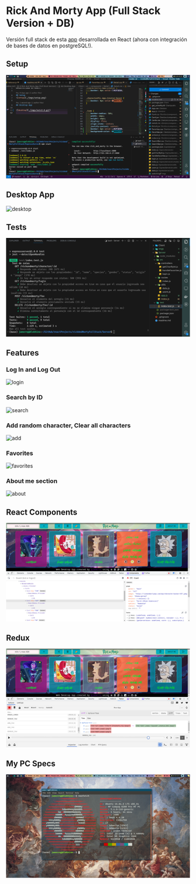 # Rick And Morty App (Full Stack Version + DB)

Versión full stack de esta [app](https://github.com/jamerrq/rickAndMorty)
desarrollada en React (ahora con integración de bases de datos en postgreSQL!).

## Setup
![setup](./imgs/setup2.0.png)

## Desktop App

![desktop](./imgs/outv3.0.gif)

## Tests
![tests](./imgs/tests.png)


## Features

### Log In and Log Out
![login](./imgs/features/login.gif)

### Search by ID
![search](./imgs/features/addById.gif)

### Add random character, Clear all characters
![add](./imgs/features/randomAndClearAll.gif)

### Favorites
![favorites](./imgs/features/favs.gif)

### About me section
![about](./imgs/features/aboutMe.gif)


## React Components
![components](./imgs/features/reactComponents.png)

## Redux
![redux](./imgs/features/redux.png)


## My PC Specs
![specs](./imgs/myMachineSpecs.png)
